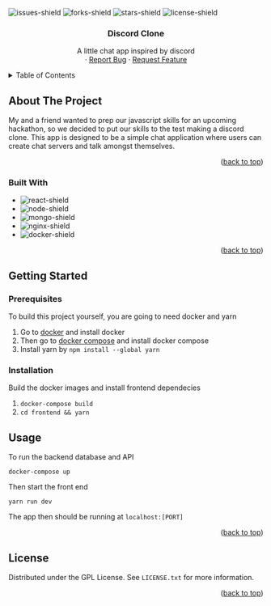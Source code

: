 <a name="readme-top"></a>

![issues-shield]
![forks-shield]
![stars-shield]
![license-shield]

<h3 align="center">Discord Clone</h3>

  <p align="center">
    A little chat app inspired by discord
    <br />
    ·
    <a href="https://github.com/MagnusChase03/DiscordClone/issues">Report Bug</a>
    ·
    <a href="https://github.com/MagnusChase03/DiscordClone/issues">Request Feature</a>
  </p>
</div>

<details>
  <summary>Table of Contents</summary>
  <ol>
    <li>
      <a href="#about-the-project">About The Project</a>
      <ul>
        <li><a href="#built-with">Built With</a></li>
      </ul>
    </li>
    <li>
      <a href="#getting-started">Getting Started</a>
      <ul>
        <li><a href="#prerequisites">Prerequisites</a></li>
        <li><a href="#installation">Installation</a></li>
      </ul>
    </li>
    <li><a href="#usage">Usage</a></li>
    <li><a href="#license">License</a></li>
  </ol>
</details>

## About The Project

My and a friend wanted to prep our javascript skills for an upcoming hackathon, so we decided to put our skills to the test making a discord clone. This app is designed to be a simple chat application where users can create chat servers and talk amongst themselves.

<p align="right">(<a href="#readme-top">back to top</a>)</p>

### Built With

* ![react-shield]
* ![node-shield]
* ![mongo-shield]
* ![nginx-shield]
* ![docker-shield]

<p align="right">(<a href="#readme-top">back to top</a>)</p>

## Getting Started

### Prerequisites

To build this project yourself, you are going to need docker and yarn

1) Go to [docker](https://docs.docker.com/engine/install/) and install docker
2) Then go to [docker compose](https://docs.docker.com/compose/install/) and install docker compose
3) Install yarn by `npm install --global yarn`

### Installation

Build the docker images and install frontend dependecies

1) `docker-compose build`
2) `cd frontend && yarn`


## Usage

To run the backend database and API

```
docker-compose up
```

Then start the front end

```
yarn run dev
```

The app then should be running at `localhost:[PORT]`

<p align="right">(<a href="#readme-top">back to top</a>)</p>

<!-- LICENSE -->
## License

Distributed under the GPL License. See `LICENSE.txt` for more information.

<p align="right">(<a href="#readme-top">back to top</a>)</p>

[issues-shield]: https://img.shields.io/github/issues/MagnusChase03/DiscordClone?style=for-the-badge
[forks-shield]: https://img.shields.io/github/forks/MagnusChase03/DiscordClone?style=for-the-badge
[stars-shield]: https://img.shields.io/github/stars/MagnusChase03/DiscordClone?style=for-the-badge
[license-shield]: https://img.shields.io/github/license/magnuschase03/DiscordClone?style=for-the-badge
[node-shield]: https://img.shields.io/badge/NodeJS-20232A?style=for-the-badge&logo=node.js
[mongo-shield]: https://img.shields.io/badge/MongoDB-20232A?style=for-the-badge&logo=mongodb
[react-shield]: https://img.shields.io/badge/React-20232A?style=for-the-badge&logo=react
[docker-shield]: https://img.shields.io/badge/Docker-20232A?style=for-the-badge&logo=docker
[nginx-shield]: https://img.shields.io/badge/Nginx-20232A?style=for-the-badge&logo=nginx
